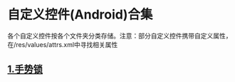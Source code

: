 # 自定义控件(Android)合集
各个自定义控件按各个文件夹分类存储。注意：部分自定义控件携带自定义属性，在/res/values/attrs.xml中寻找相关属性
## [1.手势锁](/app/src/main/java/com/hudson/customview/gesturelock)
